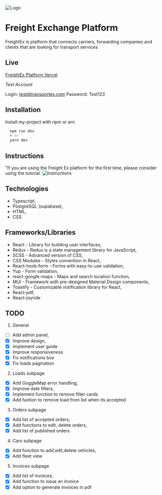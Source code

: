![Logo](https://i.ibb.co/VH5CLRH/cover.png)

# Freight Exchange Platform

FreightEx is platform that connects carriers, forwarding companies and clients that are looking for transport services

## Live

[FreightEx Platform Vercel](https://freight-ex-platform.vercel.app)

_Test Account_

Login: test@transportex.com
Password: Test123

## Installation

Install my-project with npm or arn

```bash
  npm run dev
  # or
  yarn dev
```

## Instructions

"If you are using the Freight Ex platform for the first time, please consider using the tutorial.
![Instructions](https://i.ibb.co/pwZh25t/guide.jpg)

## Technologies

- Typescript,
- PostgreSQL (supabase),
- HTML,
- CSS

## Frameworks/Libraries

- React - Library for building user interfaces,
- Redux - Redux is a state management library for JavaScript,
- SCSS - Advanced version of CSS,
- CSS Modules - Styles convention in React,
- React-hook-form - Forms with easy-to-use validation,
- Yup - Form validation,
- react-google-maps - Maps and search location function,
- MUI - Framework with pre-designed Material Design components,
- Toastify - Customizable notification library for React,
- React-pdf,
- React-joyride

## TODO

1. General

- [ ] Add admin panel,
- [x] Improve design,
- [x] Implement user guide
- [x] Improve responsiveness
- [x] Fix notifications box
- [x] Fix loads pagination

2. Loads subpage

- [x] Add GoggleMap error handling,
- [x] Improve date filters,
- [x] Implement function to remove filter cards
- [x] Add funtion to remove load from list when its accepted

3. Orders subpage

- [x] Add list of accepted orders,
- [x] Add functions to edit, delete orders,
- [x] Add list of published orders

4. Cars subpage

- [x] Add function to add,edit,delete vehicles,
- [x] Add fleet view

5. Invoices subpage

- [x] Add list of invoices,
- [x] Add function to issue an invoice
- [x] Add option to generate invoices in pdf
